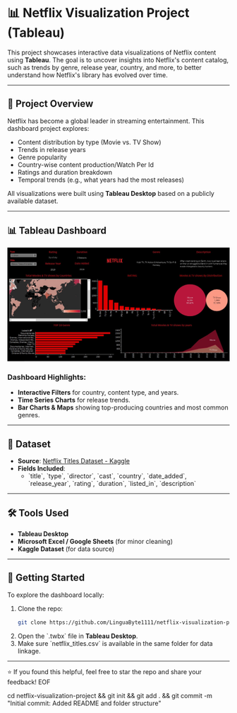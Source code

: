 # 📊 Netflix Visualization Project (Tableau)

This project showcases interactive data visualizations of Netflix content using **Tableau**. The goal is to uncover insights into Netflix's content catalog, such as trends by genre, release year, country, and more, to better understand how Netflix's library has evolved over time.

---

## 📌 Project Overview

Netflix has become a global leader in streaming entertainment. This dashboard project explores:

- Content distribution by type (Movie vs. TV Show)
- Trends in release years
- Genre popularity
- Country-wise content production/Watch Per Id
- Ratings and duration breakdown
- Temporal trends (e.g., what years had the most releases)

All visualizations were built using **Tableau Desktop** based on a publicly available dataset.

---

## 📊 Tableau Dashboard

![Dashboard Screenshot](Netflix_Dashboard.jpg)


### Dashboard Highlights:
- **Interactive Filters** for country, content type, and years.
- **Time Series Charts** for release trends.
- **Bar Charts & Maps** showing top-producing countries and most common genres.

---

## 🧾 Dataset

- **Source**: [Netflix Titles Dataset - Kaggle](https://www.kaggle.com/datasets/shivamb/netflix-shows)
- **Fields Included**:
  - \`title\`, \`type\`, \`director\`, \`cast\`, \`country\`, \`date_added\`, \`release_year\`, \`rating\`, \`duration\`, \`listed_in\`, \`description\`

---

## 🛠 Tools Used

- **Tableau Desktop**
- **Microsoft Excel / Google Sheets** (for minor cleaning)
- **Kaggle Dataset** (for data source)

---

## 🚀 Getting Started

To explore the dashboard locally:
1. Clone the repo:
   ```bash
   git clone https://github.com/LinguaByte1111/netflix-visualization-project-Tableau/Netflix_Dashboard.twb
   ```
2. Open the \`.twbx\` file in **Tableau Desktop**.
3. Make sure \`netflix_titles.csv\` is available in the same folder for data linkage.


---

⭐ If you found this helpful, feel free to star the repo and share your feedback!
EOF

cd netflix-visualization-project && git init && git add . && git commit -m "Initial commit: Added README and folder structure"
